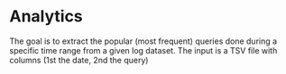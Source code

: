 # Analytics
The goal is to extract the popular (most frequent) queries done during a specific time range from a given log dataset. The input is a TSV file with  columns (1st the date, 2nd the query)
